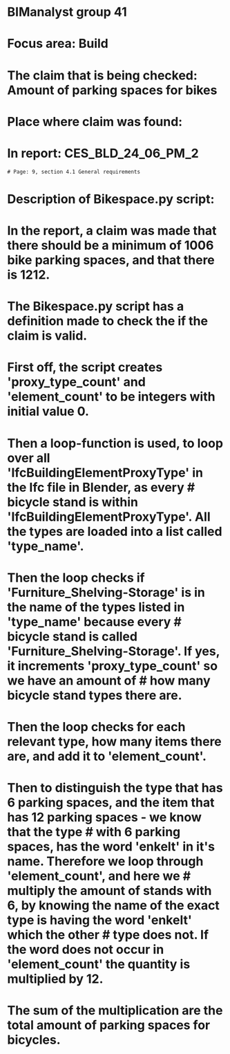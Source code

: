 # BIManalyst group 41

# Focus area: Build

# The claim that is being checked: Amount of parking spaces for bikes

# Place where claim was found: 
  # In report: CES_BLD_24_06_PM_2
    # Page: 9, section 4.1 General requirements

# Description of Bikespace.py script: 
  # In the report, a claim was made that there should be a minimum of 1006 bike parking spaces, and that there is 1212.
  # The Bikespace.py script has a definition made to check the if the claim is valid.
  
  # First off, the script creates 'proxy_type_count' and 'element_count' to be integers with initial value 0. 
  
  # Then a loop-function is used, to loop over all 'IfcBuildingElementProxyType' in the Ifc file in Blender, as every          # bicycle stand is within 'IfcBuildingElementProxyType'. All the types are loaded into a list called 'type_name'.
  
  # Then the loop checks if 'Furniture_Shelving-Storage' is in the name of the types listed in 'type_name' because every       # bicycle stand is called 'Furniture_Shelving-Storage'. If yes, it increments 'proxy_type_count' so we have an amount of     # how many bicycle stand types there are. 
  
  # Then the loop checks for each relevant type, how many items there are, and add it to 'element_count'.

  # Then to distinguish the type that has 6 parking spaces, and the item that has 12 parking spaces - we know that the type    # with 6 parking spaces, has the word 'enkelt' in it's name. Therefore we loop through 'element_count', and here we          # multiply the amount of stands with 6, by knowing the name of the exact type is having the word 'enkelt' which the other    # type does not. If the word does not occur in 'element_count' the quantity is multiplied by 12. 

  # The sum of the multiplication are the total amount of parking spaces for bicycles.
